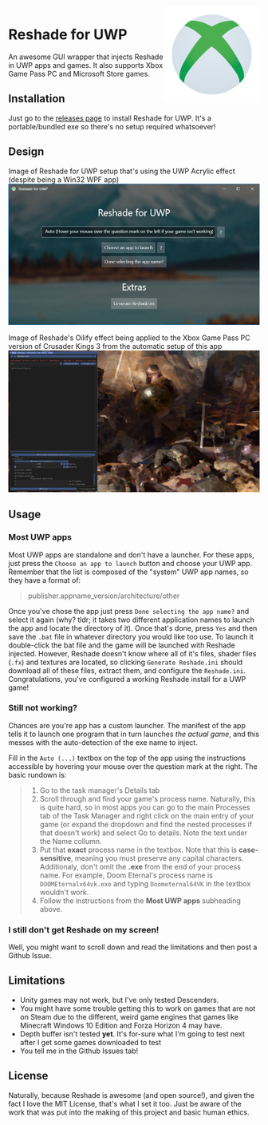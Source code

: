 <img src="https://raw.githubusercontent.com/MilkyDeveloper/dump/%F0%9F%96%BC/xbox-256.png" height="192" width="192" alt="Xbox logo" align="right" />

# Reshade for UWP

An awesome GUI wrapper that injects Reshade in UWP apps and games. It also supports Xbox Game Pass PC and Microsoft Store games.

## Installation

Just go to the [releases page](https://github.com/MilkyDeveloper/ReshadeForUWP/releases/) to install Reshade for UWP. It's a portable/bundled exe so there's no setup required whatsoever!

## Design

Image of Reshade for UWP setup that's using the UWP Acrylic effect (despite being a Win32 WPF app)
![Image of Reshade for UWP setup](https://raw.githubusercontent.com/MilkyDeveloper/dump/%F0%9F%96%BC/Reshade%20for%20UWP%2012_26_2020%209_18_07%20PM.png)

Image of Reshade's Oilify effect being applied to the Xbox Game Pass PC version of Crusader Kings 3 from the automatic setup of this app
![Image of the Reshade Oilify effect being applied to the Xbox Game Pass PC version of Crusader Kings 3](https://raw.githubusercontent.com/MilkyDeveloper/dump/%F0%9F%96%BC/Crusader%20Kings%20III%2012_26_2020%209_21_55%20PM.png)

## Usage

### Most UWP apps

Most UWP apps are standalone and don't have a launcher. For these apps, just press the ```Choose an app to launch``` button and choose your UWP app. Remember that the list is composed of the "system" UWP app names, so they have a format of:

> publisher.appname_version/architecture/other

Once you've chose the app just press ```Done selecting the app name?``` and select it again (why? tldr; it takes two different application names to launch the app and locate the directory of it). Once that's done, press ```Yes``` and then save the ```.bat``` file in whatever directory you would like too use. To launch it double-click the bat file and the game will be launched with Reshade injected. However, Reshade doesn't know where all of it's files, shader files (```.fx```) and textures are located, so clicking ```Generate Reshade.ini``` should   download all of these files, extract them, and configure the ```Reshade.ini```. Congratulations, you've configured a working Reshade install for a UWP game!

### Still not working?

Chances are you're app has a custom launcher. The manifest of the app tells it to launch one program that in turn launches *the actual game*, and this messes with the auto-detection of the exe name to inject.

Fill in the ```Auto (...)``` textbox on the top of the app using the instructions accessible by hovering your mouse over the question mark at the right. The basic rundown is:

> 1. Go to the task manager's Details tab
> 2. Scroll through and find your game's process name. Naturally, this is quite hard, so in most apps you can go to the main Processes tab of the Task Manager and right click on the main entry of your game (or expand the dropdown and find the nested processes if that doesn't work) and select Go to details. Note the text under the Name collumn.
> 3. Put that **exact** process name in the textbox. Note that this is **case-sensitive**, meaning you must preserve any capital characters. Additionaly, don't omit the **.exe** from the end of your process name. For example, Doom Eternal's process name is ```DOOMEternalx64vk.exe``` and typing ```Doometernal64VK``` in the textbox wouldn't work.
> 4. Follow the instructions from the **Most UWP apps** subheading above.

### I still don't get Reshade on my screen!

Well, you might want to scroll down and read the limitations and then post a Github Issue.

## Limitations

* Unity games may not work, but I've only tested Descenders.
* You might have some trouble getting this to work on games that are not on Steam due to the different, weird game engines that games like Minecraft Windows 10 Edition and Forza Horizon 4 may have.
* Depth buffer isn't tested **yet**. It's for-sure what I'm going to test next after I get some games downloaded to test
* You tell me in the Github Issues tab!

## License

Naturally, because Reshade is awesome (and open source!), and given the fact I love the MIT License, that's what I set it too. Just be aware of the work that was put into the making of this project and basic human ethics.
